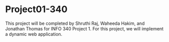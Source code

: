 # Project01-340

This project will be completed by Shruthi Raj, Waheeda Hakim, and Jonathan Thomas for INFO 340 Project 1.
For this project, we will implement a dynamic web application. 